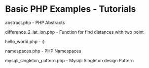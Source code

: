 Basic PHP Examples - Tutorials
===

abstract.php                  - PHP Abstracts

difference_2_lat_lon.php      -	Function for find distances with two point

hello_world.php	              - :)

namespaces.php	              - PHP Namespaces

mysqli_singleton_pattern.php  - Mysqli Singleton design Pattern
